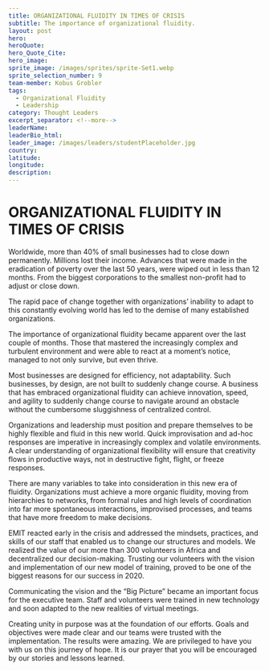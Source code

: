 ```yaml
---
title: ORGANIZATIONAL FLUIDITY IN TIMES OF CRISIS
subtitle: The importance of organizational fluidity.
layout: post
hero:
heroQuote:
hero_Quote_Cite:
hero_image:
sprite_image: /images/sprites/sprite-Set1.webp
sprite_selection_number: 9
team-member: Kobus Grobler
tags:
  - Organizational Fluidity
  - Leadership
category: Thought Leaders
excerpt_separator: <!--more-->
leaderName:
leaderBio_html:
leader_image: /images/leaders/studentPlaceholder.jpg
country:
latitude:
longitude:
description:
---
```

# ORGANIZATIONAL FLUIDITY IN TIMES OF CRISIS

Worldwide, more than 40% of small businesses had to close down permanently. Millions lost their income. Advances that were made in the eradication of poverty over the last 50 years, were wiped out in less than 12 months. From the biggest corporations to the smallest non-profit had to adjust or close down.

The rapid pace of change together with organizations’ inability to adapt to this constantly evolving world has led to the demise of many established organizations.

The importance of organizational fluidity became apparent over the last couple of months. Those that mastered the increasingly complex and turbulent environment and were able to react at a moment’s notice, managed to not only survive, but even thrive.

Most businesses are designed for efficiency, not adaptability. Such businesses, by design, are not built to suddenly change course. A business that has embraced organizational fluidity can achieve innovation, speed, and agility to suddenly change course to navigate around an obstacle without the cumbersome sluggishness of centralized control.

Organizations and leadership must position and prepare themselves to be highly flexible and fluid in this new world. Quick improvisation and ad-hoc responses are imperative in increasingly complex and volatile environments. A clear understanding of organizational flexibility will ensure that creativity flows in productive ways, not in destructive fight, flight, or freeze responses.

There are many variables to take into consideration in this new era of fluidity. Organizations must achieve a more organic fluidity, moving from hierarchies to networks, from formal rules and high levels of coordination into far more spontaneous interactions, improvised processes, and teams that have more freedom to make decisions.

EMIT reacted early in the crisis and addressed the mindsets, practices, and skills of our staff that enabled us to change our structures and models. We realized the value of our more than 300 volunteers in Africa and decentralized our decision-making. Trusting our volunteers with the vision and implementation of our new model of training, proved to be one of the biggest reasons for our success in 2020.

Communicating the vision and the “Big Picture” became an important focus for the executive team. Staff and volunteers were trained in new technology and soon adapted to the new realities of virtual meetings.

Creating unity in purpose was at the foundation of our efforts. Goals and objectives were made clear and our teams were trusted with the implementation. The results were amazing. We are privileged to have you with us on this journey of hope. It is our prayer that you will be encouraged by our stories and lessons learned.
